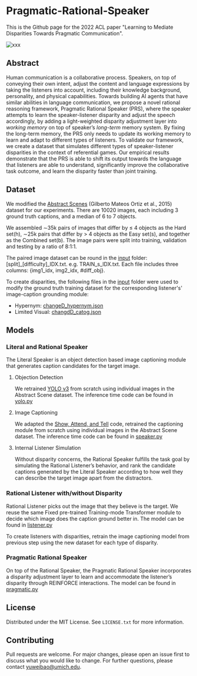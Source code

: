 # Pragmatic-Rational-Speaker

This is the Github page for the 2022 ACL paper "Learning to Mediate Disparities Towards Pragmatic Communication". 

![xxx](https://github.com/Anbyew/Pragmatic-Rational-Speaker/blob/main/utils/model.png)

## Abstract

Human communication is a collaborative process. Speakers, on top of conveying their own intent, adjust the content and language expressions by taking the listeners into account, including their knowledge background, personality, and physical capabilities. Towards building AI agents that have similar abilities in language communication, we propose a novel rational reasoning framework, Pragmatic Rational Speaker (PRS), where the speaker attempts to learn the speaker-listener disparity and adjust the speech accordingly, by adding a light-weighted disparity adjustment layer into *working memory* on top of speaker’s *long-term* memory system. By fixing the long-term memory, the PRS only needs to update its working memory to learn and adapt to different types of listeners. To validate our framework, we create a dataset that simulates different types of speaker-listener disparities in the context of referential games. Our empirical results demonstrate that the PRS is able to shift its output towards the language that listeners are able to understand, significantly improve the collaborative task outcome, and learn the disparity faster than joint training.


## Dataset

We modified the [Abstract Scenes](http://optimus.cc.gatech.edu/clipart/) (Gilberto Mateos Ortiz et al., 2015) dataset for our experiments. There are 10020 images, each including 3 ground truth captions, and a median of 6 to 7 objects. 

We assembled ∼35k pairs of images that differ by ≤ 4 objects as the Hard set(h), ∼25k pairs that differ by > 4 objects as the Easy set(s), and together as the Combined set(b). The image pairs were split into training, validation and testing by a ratio of 8:1:1.

The paired image dataset can be round in the [input](https://github.com/Anbyew/Pragmatic-Rational-Speaker/tree/main/input) folder: [split]_[difficulty]_IDX.txt.
e.g. TRAIN_s_IDX.txt. Each file includes three columns: {img1_idx, img2_idx, #diff_obj}.

To create disparities, the following files in the [input](https://github.com/Anbyew/Pragmatic-Rational-Speaker/tree/main/input) folder were used to modify the ground truth training dataset for the corresponding listener's' image-caption grounding module: 
- Hypernym: [changeD_hypernym.json](https://github.com/Anbyew/Pragmatic-Rational-Speaker/blob/main/input/changdD_hypernym.json)
- Limited Visual: [changdD_catog.json](https://github.com/Anbyew/Pragmatic-Rational-Speaker/blob/main/input/changdD_catog.json)


## Models

### Literal and Rational Speaker

The Literal Speaker is an object detection based image captioning module that generates
caption candidates for the target image. 

1. Objection Detection

	We retrained [YOLO v3](https://github.com/ultralytics/yolov3/) from scratch using individual images in the Abstract Scene dataset. The inference time code can be found in [yolo.py](https://github.com/Anbyew/Pragmatic-Rational-Speaker/blob/main/yolo.py)

2. Image Captioning

	We adapted the [Show, Attend, and Tell](https://github.com/sgrvinod/a-PyTorch-Tutorial-to-Image-Captioning) code, retrained the captioning module from scratch using individual images in the Abstract Scene dataset. The inference time code can be found in [speaker.py](https://github.com/Anbyew/Pragmatic-Rational-Speaker/blob/main/speaker.py)

3. Internal Listener Simulation

	Without disparity concerns, the Rational Speaker fulfills the task goal by simulating the Rational Listener’s behavior, and rank the candidate captions generated by the Literal Speaker according to how well they can describe the target image apart from the distractors.


### Rational Listener with/without Disparity

Rational Listener picks out the image that they believe is the target. We reuse the same Fixed
pre-trained Training-mode Transformer module to decide which image does the caption ground better in. The model can be found in [listener.py](https://github.com/Anbyew/Pragmatic-Rational-Speaker/blob/main/listener.py)

To create listeners with disparities, retrain the image captioning model from previous step using the new dataset for each type of disparity.


### Pragmatic Rational Speaker
On top of the Rational Speaker, the Pragmatic Rational Speaker incorporates a disparity adjustment layer to learn and accommodate the listener’s disparity through REINFORCE interactions. The model can be found in [pragmatic.py](https://github.com/Anbyew/Pragmatic-Rational-Speaker/blob/main/pragmatic.py)



## License

Distributed under the MIT License. See `LICENSE.txt` for more information.


## Contributing

Pull requests are welcome. For major changes, please open an issue first to discuss what you would like to change. For further questions, please contact yuweibao@umich.edu.


